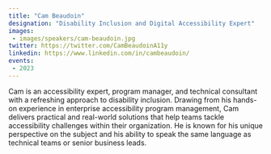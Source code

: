 ```yaml
---
title: "Cam Beaudoin"
designation: "Disability Inclusion and Digital Accessibility Expert"
images:
 - images/speakers/cam-beaudoin.jpg
twitter: https://twitter.com/CamBeaudoinA11y
linkedin: https://www.linkedin.com/in/cambeaudoin/
events:
 - 2023
---
```


Cam is an accessibility expert, program manager, and technical consultant with a refreshing approach to disability inclusion. Drawing from his hands-on experience in enterprise accessibility program management, Cam delivers practical and real-world solutions that help teams tackle accessibility challenges within their organization. He is known for his unique perspective on the subject and his ability to speak the same language as technical teams or senior business leads.